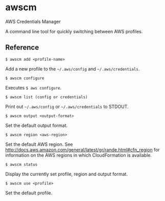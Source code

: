 # awscm

AWS Credentials Manager

A command line tool for quickly switching between AWS profiles.

## Reference

    $ awscm add <profile-name>
Add a new profile to the `~/.aws/config` and `~/.aws/credentials`.

    $ awscm configure
Executes `$ aws configure`.

    $ awscm list (config or credentials)
Print out `~/.aws/config` or `~/.aws/credentials` to STDOUT.

    $ awscm output <output-format>
Set the default output format.

    $ awscm region <aws-region>
Set the default AWS region. See  <http://docs.aws.amazon.com/general/latest/gr/rande.html#cfn_region> for information on the AWS regions in which CloudFormation is available.

    $ awscm status
Display the currently set profile, region and output format.

    $ awscm use <profile>

Set the default profile.
